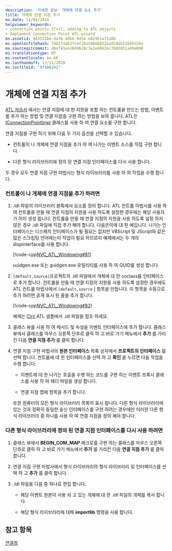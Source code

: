 ```yaml
---
description: '자세한 정보: 개체에 연결 요소 추가'
title: 개체에 연결 지점 추가
ms.date: 11/04/2016
helpviewer_keywords:
- connection points [C++], adding to ATL objects
- Implement Connection Point ATL wizard
ms.assetid: 843531be-4a36-4db0-9d54-e029b1a72a8b
ms.openlocfilehash: 7d8274ab37cef28a58666852aad24db7d945d26e
ms.sourcegitcommit: d6af41e42699628c3e2e6063ec7b03931a49a098
ms.translationtype: MT
ms.contentlocale: ko-KR
ms.lasthandoff: 12/11/2020
ms.locfileid: "97166241"
---
```

# <a name="adding-connection-points-to-an-object"></a>개체에 연결 지점 추가

[ATL 자습서](../atl/active-template-library-atl-tutorial.md) 에서는 연결 지점에 대 한 지원을 포함 하는 컨트롤을 만드는 방법, 이벤트를 추가 하는 방법 및 연결 지점을 구현 하는 방법을 보여 줍니다. ATL은 [IConnectionPointImpl](../atl/reference/iconnectionpointimpl-class.md) 클래스를 사용 하 여 연결 요소를 구현 합니다.

연결 지점을 구현 하기 위해 다음 두 가지 옵션을 선택할 수 있습니다.

- 컨트롤이 나 개체에 연결 지점을 추가 하 여 나가는 이벤트 소스를 직접 구현 합니다.

- 다른 형식 라이브러리에 정의 된 연결 지점 인터페이스를 다시 사용 합니다.

두 경우 모두 연결 지점 구현 마법사는 형식 라이브러리를 사용 하 여 작업을 수행 합니다.

### <a name="to-add-a-connection-point-to-a-control-or-object"></a>컨트롤이 나 개체에 연결 지점을 추가 하려면

1. .Idl 파일의 라이브러리 블록에서 요소를 정의 합니다. ATL 컨트롤 마법사를 사용 하 여 컨트롤을 만들 때 연결 지점의 지원을 사용 하도록 설정한 경우에는 해당 사용자가 이미 생성 됩니다. 컨트롤을 만들 때 연결 지점의 지원을 사용 하도록 설정 하지 않은 경우 .idl 파일에 직접 추가 해야 합니다. 다음은이에 대 한 예입니다. 나가는 인터페이스는 디스패치 인터페이스가 될 필요는 없지만 VBScript 및 JScript와 같은 많은 스크립팅 언어에는이 작업이 필요 하므로이 예제에서는 두 개의 dispinterface를 사용 합니다.

   [!code-cpp[NVC_ATL_Windowing#81](../atl/codesnippet/cpp/adding-connection-points-to-an-object_1.idl)]

   uuidgen.exe 또는 guidgen.exe 유틸리티를 사용 하 여 GUID를 생성 합니다.

2. `[default,source]`프로젝트의 .idl 파일에서 개체에 대 한 coclass를 인터페이스로 추가 합니다. 컨트롤을 만들 때 연결 지점의 지원을 사용 하도록 설정한 경우에도 ATL 컨트롤 마법사에서 `[default,source` ] 항목을 만듭니다. 이 항목을 수동으로 추가 하려면 굵게 표시 된 줄을 추가 합니다.

   [!code-cpp[NVC_ATL_Windowing#82](../atl/codesnippet/cpp/adding-connection-points-to-an-object_2.idl)]

   예제는 [Circ](../overview/visual-cpp-samples.md) ATL 샘플에서 .idl 파일을 참조 하세요.

3. 클래스 뷰를 사용 하 여 메서드 및 속성을 이벤트 인터페이스에 추가 합니다. 클래스 뷰에서 클래스를 마우스 오른쪽 단추로 클릭 하 고 바로 가기 메뉴에서 **추가** 를 가리킨 다음 **연결 지점 추가** 를 클릭 합니다.

4. 연결 지점 구현 마법사의 **원본 인터페이스** 목록 상자에서 **프로젝트의 인터페이스** 를 선택 합니다. 컨트롤에 대 한 인터페이스를 선택 하 고 **확인** 을 누르면 다음 작업을 수행 합니다.

   - 이벤트에 대 한 나가는 호출을 수행 하는 코드를 구현 하는 이벤트 프록시 클래스를 사용 하 여 헤더 파일을 생성 합니다.

   - 연결 지점 맵에 항목을 추가 합니다.

   또한 컴퓨터의 모든 형식 라이브러리 목록이 표시 됩니다. 다른 형식 라이브러리에 있는 것과 정확히 동일한 송신 인터페이스를 구현 하려는 경우에만 이러한 다른 형식 라이브러리 중 하나를 사용 하 여 연결 지점을 정의 해야 합니다.

### <a name="to-reuse-a-connection-point-interface-defined-in-another-type-library"></a>다른 형식 라이브러리에 정의 된 연결 지점 인터페이스를 다시 사용 하려면

1. 클래스 뷰에서 **BEGIN_COM_MAP** 매크로를 구현 하는 클래스를 마우스 오른쪽 단추로 클릭 하 고 바로 가기 메뉴에서 **추가** 를 가리킨 다음 **연결 지점 추가** 를 클릭 합니다.

2. 연결 지점 구현 마법사에서 형식 라이브러리의 형식 라이브러리 및 인터페이스를 선택 하 고 **추가** 를 클릭 합니다.

3. .Idl 파일을 다음 중 하나로 편집 합니다.

   - 해당 이벤트 원본이 사용 되 고 있는 개체에 대 한 .idl 파일의 개체를 복사 합니다.

   - 해당 형식 라이브러리에 대해 **importlib** 명령을 사용 합니다.

## <a name="see-also"></a>참고 항목

[연결점](../atl/atl-connection-points.md)
